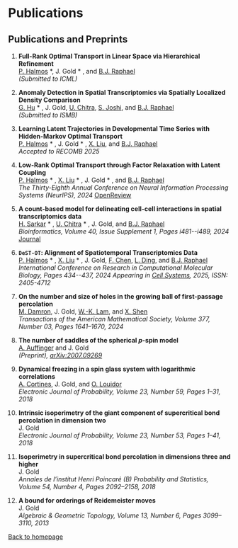 # Publications

## Publications and Preprints

1. **Full-Rank Optimal Transport in Linear Space via Hierarchical Refinement**  
   [P. Halmos](https://www.linkedin.com/in/peter-halmos-680937124) *, J. Gold  * , and [B.J. Raphael](https://www.cs.princeton.edu/~braphael/)  
   _(Submitted to ICML)_

2. **Anomaly Detection in Spatial Transcriptomics via Spatially Localized Density Comparison**  
   [G. Hu](https://raphael-group.github.io/people/) * , J. Gold, [U. Chitra](https://uthsavc.github.io), [S. Joshi](https://www.linkedin.com/in/sunay-joshi/), and [B.J. Raphael](https://www.cs.princeton.edu/~braphael/)  
   _(Submitted to ISMB)_

3. **Learning Latent Trajectories in Developmental Time Series with Hidden-Markov Optimal Transport**  
   [P. Halmos](https://www.linkedin.com/in/peter-halmos-680937124) * , J. Gold * , [X. Liu](https://scholar.google.com/citations?user=ZiK_z9EAAAAJ&hl=en), and [B.J. Raphael](https://www.cs.princeton.edu/~braphael/)  
   _Accepted to RECOMB 2025_

4. **Low-Rank Optimal Transport through Factor Relaxation with Latent Coupling**  
   [P. Halmos](https://www.linkedin.com/in/peter-halmos-680937124) * , [X. Liu](https://scholar.google.com/citations?user=ZiK_z9EAAAAJ&hl=en) * , J. Gold * , and [B.J. Raphael](https://www.cs.princeton.edu/~braphael/)  
   _The Thirty-Eighth Annual Conference on Neural Information Processing Systems (NeurIPS), 2024_
   [OpenReview](https://openreview.net/forum?id=hGgkdFF2hR)

5. **A count-based model for delineating cell-cell interactions in spatial transcriptomics data**  
   [H. Sarkar](https://www.hiraksarkar.com) * , [U. Chitra](https://uthsavc.github.io) * , J. Gold, and [B.J. Raphael](https://www.cs.princeton.edu/~braphael/)  
   _Bioinformatics, Volume 40, Issue Supplement 1, Pages i481--i489, 2024_
   [Journal](https://academic.oup.com/bioinformatics/article/40/Supplement_1/i481/7700859)

6. **`DeST-OT`: Alignment of Spatiotemporal Transcriptomics Data**  
   [P. Halmos](https://www.linkedin.com/in/peter-halmos-680937124) * , [X. Liu](https://scholar.google.com/citations?user=ZiK_z9EAAAAJ&hl=en) * , J. Gold, [F. Chen](https://nephrology.wustl.edu/people/feng-chen-phd/), [L. Ding](https://dinglab.wustl.edu), and [B.J. Raphael](https://www.cs.princeton.edu/~braphael/)  
   _International Conference on Research in Computational Molecular Biology, Pages 434--437, 2024_
   _Appearing in [Cell Systems](https://www.sciencedirect.com/science/article/pii/S240547122400365X), 2025, ISSN: 2405-4712_

7. **On the number and size of holes in the growing ball of first-passage percolation**  
   [M. Damron](https://people.math.gatech.edu/~mdamron6/), J. Gold, [W.-K. Lam](https://wk-lam.github.io/), and [X. Shen](https://people.math.wisc.edu/~xshen/)  
   _Transactions of the American Mathematical Society, Volume 377, Number 03, Pages 1641–1670, 2024_

8. **The number of saddles of the spherical $p$-spin model**  
   [A. Auffinger](http://math.northwestern.edu/~auffing/) and J. Gold  
   _(Preprint), [arXiv:2007.09269](https://arxiv.org/pdf/2007.09269.pdf)_

9. **Dynamical freezing in a spin glass system with logarithmic correlations**  
   [A. Cortines](http://user.math.uzh.ch/cortines/), J. Gold, and [O. Louidor](https://ie.technion.ac.il/~olouidor/)  
   _Electronic Journal of Probability, Volume 23, Number 59, Pages 1–31, 2018_

10. **Intrinsic isoperimetry of the giant component of supercritical bond percolation in dimension two**  
    J. Gold  
    _Electronic Journal of Probability, Volume 23, Number 53, Pages 1–41, 2018_

11. **Isoperimetry in supercritical bond percolation in dimensions three and higher**  
    J. Gold  
    _Annales de l’institut Henri Poincaré (B) Probability and Statistics, Volume 54, Number 4, Pages 2092–2158, 2018_

12. **A bound for orderings of Reidemeister moves**  
    J. Gold  
    _Algebraic & Geometric Topology, Volume 13, Number 6, Pages 3099–3110, 2013_
    
[Back to homepage](README.md)
